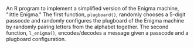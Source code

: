 An R program to implement a simplified version of the Enigma machine, "little Enigma." The first function, `plugboard()`, randomly chooses a 5-digit passocde and randomly configures the plugboard of the Enigma machine by randomly pairing letters from the alphabet together. The second function, `l_enigma()`, encodes/decodes a message given a passcode and a plugboard configuration.  
